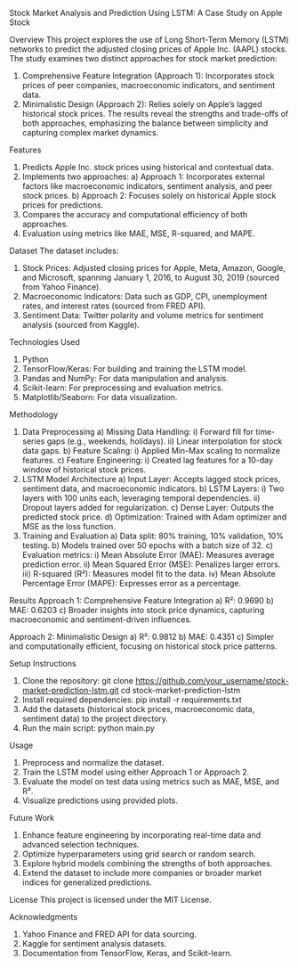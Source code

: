 Stock Market Analysis and Prediction Using LSTM: A Case Study on Apple Stock

Overview
This project explores the use of Long Short-Term Memory (LSTM) networks to predict the adjusted closing prices of Apple Inc. (AAPL) stocks. The study examines two distinct approaches for stock market prediction:
1) Comprehensive Feature Integration (Approach 1): Incorporates stock prices of peer companies, macroeconomic indicators, and sentiment data.
2) Minimalistic Design (Approach 2): Relies solely on Apple’s lagged historical stock prices.
The results reveal the strengths and trade-offs of both approaches, emphasizing the balance between simplicity and capturing complex market dynamics.

Features
1) Predicts Apple Inc. stock prices using historical and contextual data.
2) Implements two approaches:
 a) Approach 1: Incorporates external factors like macroeconomic indicators, sentiment analysis, and peer stock prices.
 b) Approach 2: Focuses solely on historical Apple stock prices for predictions.
3) Compares the accuracy and computational efficiency of both approaches.
4) Evaluation using metrics like MAE, MSE, R-squared, and MAPE.

Dataset
The dataset includes:
1) Stock Prices: Adjusted closing prices for Apple, Meta, Amazon, Google, and Microsoft, spanning January 1, 2016, to August 30, 2019 (sourced from Yahoo Finance).
2) Macroeconomic Indicators: Data such as GDP, CPI, unemployment rates, and interest rates (sourced from FRED API).
3) Sentiment Data: Twitter polarity and volume metrics for sentiment analysis (sourced from Kaggle).

Technologies Used
1) Python
2) TensorFlow/Keras: For building and training the LSTM model.
3) Pandas and NumPy: For data manipulation and analysis.
4) Scikit-learn: For preprocessing and evaluation metrics.
5) Matplotlib/Seaborn: For data visualization.

Methodology
1) Data Preprocessing
 a) Missing Data Handling:
  i) Forward fill for time-series gaps (e.g., weekends, holidays).
 ii) Linear interpolation for stock data gaps.
 b) Feature Scaling:
  i) Applied Min-Max scaling to normalize features.
 c) Feature Engineering:
  i) Created lag features for a 10-day window of historical stock prices.
2) LSTM Model Architecture
 a) Input Layer: Accepts lagged stock prices, sentiment data, and macroeconomic indicators.
 b) LSTM Layers:
  i) Two layers with 100 units each, leveraging temporal dependencies.
 ii) Dropout layers added for regularization.
 c) Dense Layer: Outputs the predicted stock price.
 d) Optimization: Trained with Adam optimizer and MSE as the loss function.
3) Training and Evaluation
 a) Data split: 80% training, 10% validation, 10% testing.
 b) Models trained over 50 epochs with a batch size of 32.
 c) Evaluation metrics:
  i) Mean Absolute Error (MAE): Measures average prediction error.
 ii) Mean Squared Error (MSE): Penalizes larger errors.
iii) R-squared (R²): Measures model fit to the data.
 iv) Mean Absolute Percentage Error (MAPE): Expresses error as a percentage.

Results
Approach 1: Comprehensive Feature Integration
 a) R²: 0.9690
 b) MAE: 0.6203
c) Broader insights into stock price dynamics, capturing macroeconomic and sentiment-driven influences.

Approach 2: Minimalistic Design
 a) R²: 0.9812
 b) MAE: 0.4351
 c) Simpler and computationally efficient, focusing on historical stock price patterns.

Setup Instructions
1) Clone the repository:
git clone https://github.com/your_username/stock-market-prediction-lstm.git
cd stock-market-prediction-lstm
2) Install required dependencies:
pip install -r requirements.txt
3) Add the datasets (historical stock prices, macroeconomic data, sentiment data) to the project directory.
4) Run the main script:
python main.py

Usage
1) Preprocess and normalize the dataset.
2) Train the LSTM model using either Approach 1 or Approach 2.
3) Evaluate the model on test data using metrics such as MAE, MSE, and R².
4) Visualize predictions using provided plots.

Future Work
1) Enhance feature engineering by incorporating real-time data and advanced selection techniques.
2) Optimize hyperparameters using grid search or random search.
3) Explore hybrid models combining the strengths of both approaches.
4) Extend the dataset to include more companies or broader market indices for generalized predictions.

License
This project is licensed under the MIT License.

Acknowledgments
1) Yahoo Finance and FRED API for data sourcing.
2) Kaggle for sentiment analysis datasets.
3) Documentation from TensorFlow, Keras, and Scikit-learn.
